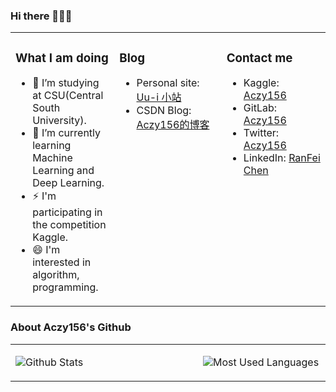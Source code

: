 ### Hi there 👋👋👋

<table>
<tr><td valign="top" width="33%">

### What I am doing

- 🔭 I’m studying at CSU(Central South University).
- 🌱 I’m currently learning Machine Learning and Deep Learning.
- ⚡ I'm participating in the competition Kaggle.
- 😄 I'm interested in algorithm,  programming.
</td><td valign="top" width="34%">

### Blog

* Personal site: [Uu-i 小站](http://aczy156.xyz/)
* CSDN Blog: [Aczy156的博客](https://blog.csdn.net/qq_43345204?t=1)
</td><td valign="top" width="33%">

### Contact me

* Kaggle: [Aczy156](https://www.kaggle.com/aczy156)
* GitLab: [Aczy156](https://gitlab.com/Aczy156)
* Twitter: [Aczy156](https://twitter.com/aczy156)
* LinkedIn: [RanFei Chen](https://www.linkedin.com/in/%E5%86%89%E9%A3%9E-%E9%99%88-9aa2b51a8/) 

</td></tr>
</table>


### About Aczy156's Github

<table><tr><td valign="top" width="50%">

![Github Stats](https://github-readme-stats.vercel.app/api?username=Aczy156&show_icons=true&theme=dark)

</td><td valign="top" width="34%">

![Most Used Languages](https://github-readme-stats.vercel.app/api/top-langs/?username=Aczy156&theme=dark)

</td></tr>
</table>